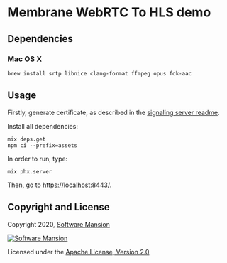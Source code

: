 # Membrane WebRTC To HLS demo

## Dependencies

### Mac OS X

```
brew install srtp libnice clang-format ffmpeg opus fdk-aac
```

## Usage

Firstly, generate certificate, as described in the [signaling server readme](https://github.com/membraneframework/membrane_demo/tree/master/webrtc/simple#https). 

Install all dependencies:
```
mix deps.get
npm ci --prefix=assets
```

In order to run, type:
```
mix phx.server
```


Then, go to <https://localhost:8443/>.

## Copyright and License

Copyright 2020, [Software Mansion](https://swmansion.com/?utm_source=git&utm_medium=readme&utm_campaign=membrane)

[![Software Mansion](https://logo.swmansion.com/logo?color=white&variant=desktop&width=200&tag=membrane-github)](https://swmansion.com/?utm_source=git&utm_medium=readme&utm_campaign=membrane)

Licensed under the [Apache License, Version 2.0](LICENSE)
